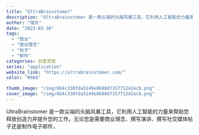 ```yaml
---
title: "UltraBrainstomer"
description: "UltraBrainstomer 是一款尖端的头脑风暴工具，它利用人工智能的力量来帮助您释放创造力并提升您的工作。无论您"
author: "瑞东"
date: "2023-03-30"
tags:
  - "商业"
  - "商业理念"
  - "帖子"
  - "邮件"
categories: 创意灵感
series: "application"
website_link: "https://ultrabrainstomer.com/"
color: "#666"

thumb_image: "/img/6b4c330fda5149e0688d715771242ecb.png"
cover_image: "/img/6b4c330fda5149e0688d715771242ecb.png"
---
```


UltraBrainstomer 是一款尖端的头脑风暴工具，它利用人工智能的力量来帮助您释放创造力并提升您的工作。无论您是需要商业理念、撰写演讲、撰写社交媒体帖子还是制作电子邮件， 